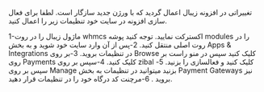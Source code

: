 تغییراتی در افزونه زیبال اعمال گردید که با ورژن جدید سازگار است. لطفا برای فعال سازی افزونه در سایت خود تنظیمات زیر را اعمال کنید.

1-ماژول زیبال را در روت whmcs اکسترکت نمایید. توجه کنید پوشه modules را در روت اصلی منتقل کنید.
2-پس از آن وارد سایت خود شوید و به بخش Apps & Integrations در تنظیمات بروید.
3-بر روی Browse کلیک کنید سپس در منو راست بر روی Payments کلیک کنید.
4-سپس بر روی zibal کلیک کنید و فعالسازی را بزنید.
5-سپس بر روی Manage بزنید میتوانید در تنظیمات به بخش Payment Gateways نیز بروید .
6-مرچنت کد درگاه خود را در تنظیمات قرار دهید.
